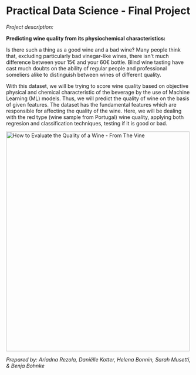 # Practical Data Science - Final Project

*Project description:*

**Predicting wine quality from its physiochemical characteristics:**

Is there such a thing as a good wine and a bad wine? Many people think that, excluding particularly bad vinegar-like wines, there isn't much difference between your 15€ and your 60€ bottle. Blind wine tasting have cast much doubts on the ability of regular people and professional someliers alike to distinguish between wines of different quality.

With this dataset, we will be trying to score wine quality based on objective physical and chemical characteristic of the beverage by the use of Machine Learning (ML) models. Thus, we will predict the quality of wine on the basis of given features. The dataset has the fundamental features which are responsible for affecting the quality of the wine. Here, we will be dealing with the red type (wine sample from Portugal) wine quality, applying both regresion and classification techniques, testing if it is good or bad.

<img src="https://www.wtso.com/blog/wp-content/uploads/2017/03/HowtoEvaluateQualityWine-CoverImage.jpg" alt="How to Evaluate the Quality of a Wine - From The Vine" width="500" height="600">

*Prepared by: Ariadna Rezola, Daniëlle Kotter, Helena Bonnin, Sarah Musetti, & Benja Bohnke*
